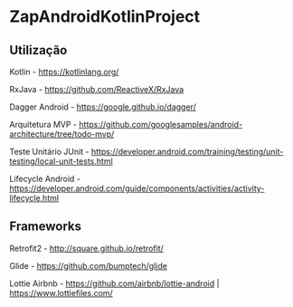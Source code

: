 # ZapAndroidKotlinProject

## Utilização

Kotlin - https://kotlinlang.org/

RxJava - https://github.com/ReactiveX/RxJava

Dagger Android - https://google.github.io/dagger/

Arquitetura MVP - https://github.com/googlesamples/android-architecture/tree/todo-mvp/

Teste Unitário JUnit - https://developer.android.com/training/testing/unit-testing/local-unit-tests.html

Lifecycle Android - https://developer.android.com/guide/components/activities/activity-lifecycle.html

## Frameworks

Retrofit2 - http://square.github.io/retrofit/

Glide - https://github.com/bumptech/glide

Lottie Airbnb - https://github.com/airbnb/lottie-android | https://www.lottiefiles.com/
